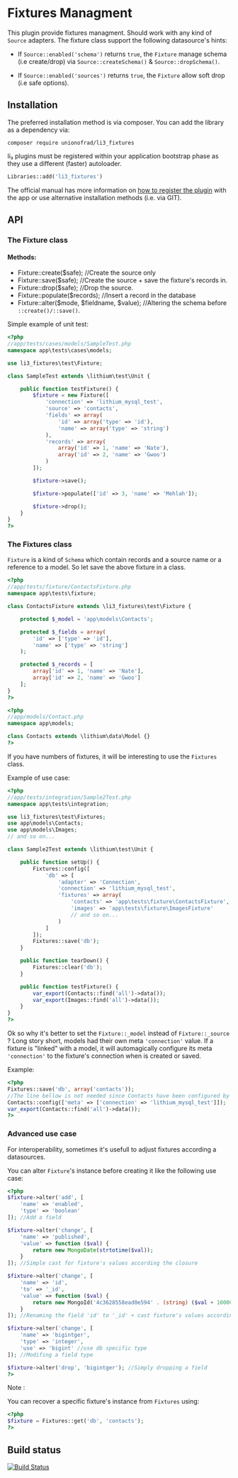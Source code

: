 # Fixtures Managment

This plugin provide fixtures managment. Should work with any kind of `Source`
adapters. The fixture class support the following datasource's hints:

- If `Source::enabled('schema')` returns `true`, the `Fixture` manage schema
  (i.e create/drop) via `Source::createSchema()` & `Source::dropSchema()`.

- If `Source::enabled('sources')` returns `true`, the `Fixture` allow soft drop
  (i.e safe options).

## Installation

The preferred installation method is via composer. You can add
the library as a dependency via:

```
composer require unionofrad/li3_fixtures
```

li₃ plugins must be registered within your application bootstrap phase 
as they use a different (faster) autoloader. 

```php
Libraries::add('li3_fixtures')
```

The official manual has more information on 
[how to register the plugin](http://li3.me/docs/manual/installation/plugins.md) 
with the app or use alternative installation methods (i.e. via GIT).

## API

### The Fixture class

#### Methods:

- Fixture::create($safe); //Create the source only
- Fixture::save($safe); //Create the source + save the fixture's records in.
- Fixture::drop($safe); //Drop the source.
- Fixture::populate($records); //Insert a record in the database
- Fixture::alter($mode, $fieldname, $value); //Altering the schema before `::create()/::save()`.

Simple example of unit test:

```php
<?php
//app/tests/cases/models/SampleTest.php
namespace app\tests\cases\models;

use li3_fixtures\test\Fixture;

class SampleTest extends \lithium\test\Unit {

	public function testFixture() {
		$fixture = new Fixture([
			'connection' => 'lithium_mysql_test',
			'source' => 'contacts',
			'fields' => array(
				'id' => array('type' => 'id'),
				'name' => array('type' => 'string')
			),
			'records' => array(
				array('id' => 1, 'name' => 'Nate'),
				array('id' => 2, 'name' => 'Gwoo')
			)
		]);

		$fixture->save();

		$fixture->populate(['id' => 3, 'name' => 'Mehlah']);

		$fixture->drop();
	}
}
?>
```

### The Fixtures class

`Fixture` is a kind of `Schema` which contain records and a source name or a reference to a model.
So let save the above fixture in a class.

```php
<?php
//app/tests/fixture/ContactsFixture.php
namespace app\tests\fixture;

class ContactsFixture extends \li3_fixtures\test\Fixture {

	protected $_model = 'app\models\Contacts';

	protected $_fields = array(
		'id' => ['type' => 'id'],
		'name' => ['type' => 'string']
	);

	protected $_records = [
		array['id' => 1, 'name' => 'Nate'],
		array['id' => 2, 'name' => 'Gwoo']
	];
}
?>
```

```php
<?php
//app/models/Contact.php
namespace app\models;

class Contacts extends \lithium\data\Model {}
?>
```

If you have numbers of fixtures, it will be interesting to use the `Fixtures` class.

Example of use case:

```php
<?php
//app/tests/integration/Sample2Test.php
namespace app\tests\integration;

use li3_fixtures\test\Fixtures;
use app\models\Contacts;
use app\models\Images;
// and so on...

class Sample2Test extends \lithium\test\Unit {

	public function setUp() {
		Fixtures::config([
			'db' => [
				'adapter' => 'Connection',
				'connection' => 'lithium_mysql_test',
				'fixtures' => array(
					'contacts' => 'app\tests\fixture\ContactsFixture',
					'images' => 'app\tests\fixture\ImagesFixture'
					// and so on...
				)
			]
		]);
		Fixtures::save('db');
	}

	public function tearDown() {
		Fixtures::clear('db');
	}

	public function testFixture() {
		var_export(Contacts::find('all')->data());
		var_export(Images::find('all')->data());
	}
}
?>
```

Ok so why it's better to set the `Fixture::_model` instead of `Fixture::_source` ? Long story short,
models had their own meta `'connection'` value. If a fixture is "linked" with a model, it will
automagically configure its meta `'connection'` to the fixture's connection when is created or saved.

Example:

```php
<?php
Fixtures::save('db', array('contacts'));
//The line bellow is not needed since Contacts have been configured by ContactsFixture.
Contacts::config(['meta' => ['connection' => 'lithium_mysql_test']]);
var_export(Contacts::find('all')->data());
?>
```

### Advanced use case

For interoperability, sometimes it's usefull to adjust fixtures according a datasources.

You can alter `Fixture`'s instance before creating it like the following use case:

```php
<?php
$fixture->alter('add', [
	'name' => 'enabled',
	'type' => 'boolean'
]); //Add a field

$fixture->alter('change', [
	'name' => 'published',
	'value' => function ($val) {
		return new MongoDate(strtotime($val));
	}
]); //Simple cast for fixture's values according the closure

$fixture->alter('change', [
	'name' => 'id',
	'to' => '_id',
	'value' => function ($val) {
		return new MongoId('4c3628558ead0e594' . (string) ($val + 1000000));
	}
]); //Renaming the field 'id' to '_id' + cast fixture's values according the closure

$fixture->alter('change', [
	'name' => 'bigintger',
	'type' => 'integer',
	'use' => 'bigint' //use db specific type
]); //Modifing a field type

$fixture->alter('drop', 'bigintger'); //Simply dropping a field
?>
```

Note :

You can recover a specific fixture's instance from `Fixtures` using:

```php
<?php
$fixture = Fixtures::get('db', 'contacts');
?>
```

## Build status
[![Build Status](https://secure.travis-ci.org/UnionOfRAD/li3_fixtures.png?branch=master)](http://travis-ci.org/UnionOfRAD/li3_fixtures)
